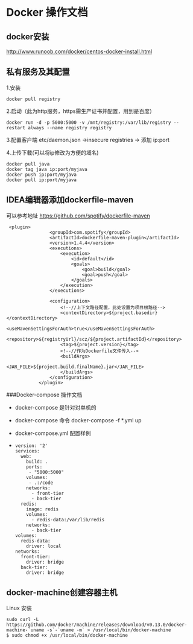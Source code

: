 # Docker 操作文档

## docker安装

http://www.runoob.com/docker/centos-docker-install.html

## 私有服务及其配置

1.安装

```
docker pull registry		
```

2.启动（此为http服务，https需生产证书并配置，用到是百度）

```
docker run -d -p 5000:5000 -v /mnt/registry:/var/lib/registry --restart always --name registry registry
```

3.配置客户端 etc/daemon.json ->insecure registries -> 添加 ip:port

4.上传下载(可以将ip修改为方便的域名)

```
docker pull java
docker tag java ip:port/myjava
docker push ip:port/myjava
docker pull ip:port/myjava
```

## IDEA编辑器添加dockerfile-maven

可以参考地址 https://github.com/spotify/dockerfile-maven

```
 <plugin>
                <groupId>com.spotify</groupId>
                <artifactId>dockerfile-maven-plugin</artifactId>
                <version>1.4.4</version>
                <executions>
                    <execution>
                        <id>default</id>
                        <goals>
                            <goal>build</goal>
                            <goal>push</goal>
                        </goals>
                    </execution>
                </executions>

                <configuration>
                    <!--//上下文路径配置，此处设置为项目根路径-->
                    <contextDirectory>${project.basedir}</contextDirectory>
                    <useMavenSettingsForAuth>true</useMavenSettingsForAuth>
                    <repository>${registryUrl}/scz/${project.artifactId}</repository>
                    <tag>${project.version}</tag>
                    <!--//作为Dockerfile文件传入-->
                    <buildArgs>
                        <JAR_FILE>${project.build.finalName}.jar</JAR_FILE>
                    </buildArgs>
                </configuration>
            </plugin>
```





###Docker-compose 操作文档

- docker-compose 是针对对单机的

- docker-compose 命令 docker-compose -f *.yml up

- docker-compose.yml 配置样例

- ```
  version: '2'
  services:
    web:
      build: .
      ports:
       - "5000:5000"
      volumes:
       - .:/code
      networks:
        - front-tier
        - back-tier
    redis:
      image: redis
      volumes:
        - redis-data:/var/lib/redis
      networks:
        - back-tier
  volumes:
    redis-data:
      driver: local
  networks:
    front-tier:
      driver: bridge
    back-tier:
      driver: bridge
  ```




## docker-machine创建容器主机

Linux 安装

```
sudo curl -L https://github.com/docker/machine/releases/download/v0.13.0/docker-machine-`uname -s`-`uname -m` > /usr/local/bin/docker-machine
$ sudo chmod +x /usr/local/bin/docker-machine
```

